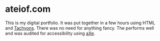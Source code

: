# ateiof.com

This is my digital portfolio. It was put together in a few hours using HTML and [Tachyons](http://tachyons.io/). There was no need for anything fancy. The performs well and was audited for accessibility using [aXe](https://www.deque.com/axe/).


